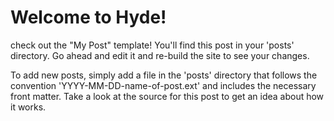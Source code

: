 # Welcome to Hyde!

check out the \"My Post\" template!
You\'ll find this post in your \'posts\' directory. Go ahead and edit it and re-build the site to see your changes.

To add new posts, simply add a file in the \'posts\' directory that follows the convention \'YYYY-MM-DD-name-of-post.ext\' and includes the necessary front matter. Take a look at the source for this post to get an idea about how it works.
